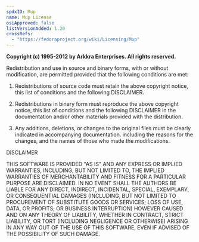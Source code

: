 ```yaml
---
spdxID: Mup
name: Mup License
osiApproved: false
listVersionAdded: 1.20
crossRefs: 
  - "https://fedoraproject.org/wiki/Licensing/Mup"
---
```


**Copyright (c) 1995-2012 by Arkkra Enterprises. All rights reserved.**

Redistribution and use in source and binary forms, with or without modification, are permitted provided that the following conditions are met:

1. Redistributions of source code must retain the above copyright notice, this list of conditions and the following DISCLAIMER.

2. Redistributions in binary form must reproduce the above copyright notice, this list of conditions and the following DISCLAIMER in the documentation and/or other materials provided with the distribution.

3. Any additions, deletions, or changes to the original files must be clearly indicated in accompanying documentation. including the reasons for the changes, and the names of those who made the modifications.

DISCLAIMER

THIS SOFTWARE IS PROVIDED "AS IS" AND ANY EXPRESS OR IMPLIED WARRANTIES, INCLUDING, BUT NOT LIMITED TO, THE IMPLIED WARRANTIES OF MERCHANTABILITY AND FITNESS FOR A PARTICULAR PURPOSE ARE DISCLAIMED. IN NO EVENT SHALL THE AUTHORS BE LIABLE FOR ANY DIRECT, INDIRECT, INCIDENTAL, SPECIAL, EXEMPLARY, OR CONSEQUENTIAL DAMAGES (INCLUDING, BUT NOT LIMITED TO PROCUREMENT OF SUBSTITUTE GOODS OR SERVICES; LOSS OF USE, DATA, OR PROFITS; OR BUSINESS INTERRUPTION) HOWEVER CAUSED AND ON ANY THEORY OF LIABILITY, WHETHER IN CONTRACT, STRICT LIABILITY, OR TORT (INCLUDING NEGLIGENCE OR OTHERWISE) ARISING IN ANY WAY OUT OF THE USE OF THIS SOFTWARE, EVEN IF ADVISED OF THE POSSIBILITY OF SUCH DAMAGE.
